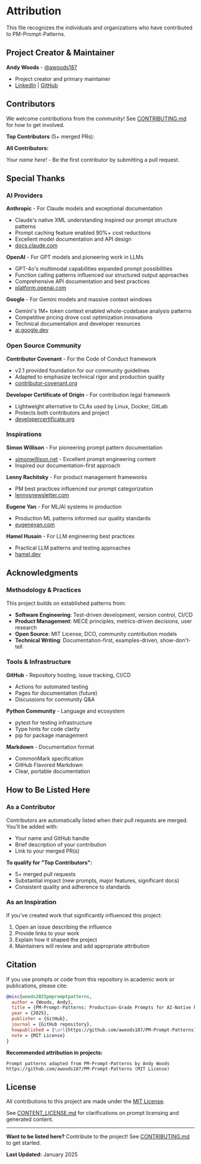 # Attribution

This file recognizes the individuals and organizations who have contributed to PM-Prompt-Patterns.

## Project Creator & Maintainer

**Andy Woods** - [@awoods187](https://github.com/awoods187)
- Project creator and primary maintainer
- [LinkedIn](https://linkedin.com/in/andrew-woods-pm) | [GitHub](https://github.com/awoods187)

## Contributors

<!-- Contributors will be listed here as they make contributions -->

We welcome contributions from the community! See [CONTRIBUTING.md](./CONTRIBUTING.md) for how to get involved.

**Top Contributors** (5+ merged PRs):
<!-- Will be updated as contributors reach this milestone -->

**All Contributors:**
<!-- Alphabetically listed -->
<!-- Format: - **Name** - [@github](link) - Contribution description -->

_Your name here!_ - Be the first contributor by submitting a pull request.

## Special Thanks

### AI Providers

**Anthropic** - For Claude models and exceptional documentation
- Claude's native XML understanding inspired our prompt structure patterns
- Prompt caching feature enabled 90%+ cost reductions
- Excellent model documentation and API design
- [docs.claude.com](https://docs.claude.com)

**OpenAI** - For GPT models and pioneering work in LLMs
- GPT-4o's multimodal capabilities expanded prompt possibilities
- Function calling patterns influenced our structured output approaches
- Comprehensive API documentation and best practices
- [platform.openai.com](https://platform.openai.com)

**Google** - For Gemini models and massive context windows
- Gemini's 1M+ token context enabled whole-codebase analysis patterns
- Competitive pricing drove cost optimization innovations
- Technical documentation and developer resources
- [ai.google.dev](https://ai.google.dev)

### Open Source Community

**Contributor Covenant** - For the Code of Conduct framework
- v2.1 provided foundation for our community guidelines
- Adapted to emphasize technical rigor and production quality
- [contributor-covenant.org](https://www.contributor-covenant.org)

**Developer Certificate of Origin** - For contribution legal framework
- Lightweight alternative to CLAs used by Linux, Docker, GitLab
- Protects both contributors and project
- [developercertificate.org](https://developercertificate.org)

### Inspirations

**Simon Willison** - For pioneering prompt pattern documentation
- [simonwillison.net](https://simonwillison.net) - Excellent prompt engineering content
- Inspired our documentation-first approach

**Lenny Rachitsky** - For product management frameworks
- PM best practices influenced our prompt categorization
- [lennysnewsletter.com](https://lennysnewsletter.com)

**Eugene Yan** - For ML/AI systems in production
- Production ML patterns informed our quality standards
- [eugeneyan.com](https://eugeneyan.com)

**Hamel Husain** - For LLM engineering best practices
- Practical LLM patterns and testing approaches
- [hamel.dev](https://hamel.dev)

## Acknowledgments

### Methodology & Practices

This project builds on established patterns from:
- **Software Engineering**: Test-driven development, version control, CI/CD
- **Product Management**: MECE principles, metrics-driven decisions, user research
- **Open Source**: MIT License, DCO, community contribution models
- **Technical Writing**: Documentation-first, examples-driven, show-don't-tell

### Tools & Infrastructure

**GitHub** - Repository hosting, issue tracking, CI/CD
- Actions for automated testing
- Pages for documentation (future)
- Discussions for community Q&A

**Python Community** - Language and ecosystem
- pytest for testing infrastructure
- Type hints for code clarity
- pip for package management

**Markdown** - Documentation format
- CommonMark specification
- GitHub Flavored Markdown
- Clear, portable documentation

## How to Be Listed Here

### As a Contributor

Contributors are automatically listed when their pull requests are merged. You'll be added with:
- Your name and GitHub handle
- Brief description of your contribution
- Link to your merged PR(s)

**To qualify for "Top Contributors":**
- 5+ merged pull requests
- Substantial impact (new prompts, major features, significant docs)
- Consistent quality and adherence to standards

### As an Inspiration

If you've created work that significantly influenced this project:
1. Open an issue describing the influence
2. Provide links to your work
3. Explain how it shaped the project
4. Maintainers will review and add appropriate attribution

## Citation

If you use prompts or code from this repository in academic work or publications, please cite:

```bibtex
@misc{woods2025pmpromptpatterns,
  author = {Woods, Andy},
  title = {PM-Prompt-Patterns: Production-Grade Prompts for AI-Native Product Management},
  year = {2025},
  publisher = {GitHub},
  journal = {GitHub repository},
  howpublished = {\url{https://github.com/awoods187/PM-Prompt-Patterns}},
  note = {MIT License}
}
```

**Recommended attribution in projects:**
```
Prompt patterns adapted from PM-Prompt-Patterns by Andy Woods
https://github.com/awoods187/PM-Prompt-Patterns (MIT License)
```

## License

All contributions to this project are made under the [MIT License](./LICENSE).

See [CONTENT_LICENSE.md](./CONTENT_LICENSE.md) for clarifications on prompt licensing and generated content.

---

**Want to be listed here?** Contribute to the project! See [CONTRIBUTING.md](./CONTRIBUTING.md) to get started.

**Last Updated:** January 2025
